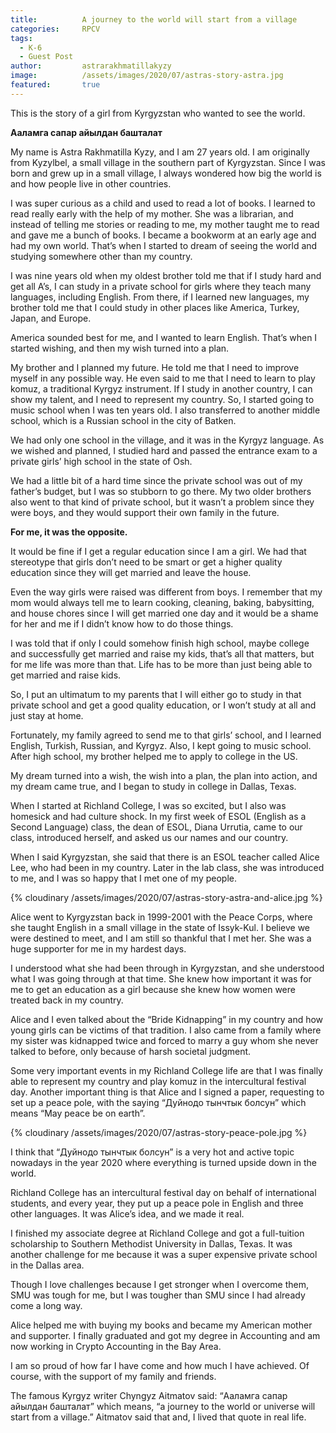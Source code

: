 ```yaml
---
title: 			A journey to the world will start from a village
categories:		RPCV
tags:
  - K-6
  - Guest Post
author:			astrarakhmatillakyzy
image:			/assets/images/2020/07/astras-story-astra.jpg
featured:		true
---
```



This is the story of a girl from Kyrgyzstan who wanted to see the world. 

**Ааламга сапар айылдан башталат**

My name is Astra Rakhmatilla Kyzy, and I am 27 years old. I am originally from Kyzylbel, a small village in the southern part of Kyrgyzstan. Since I was born and grew up in a small village, I always wondered how big the world is and how people live in other countries. 

I was super curious as a child and used to read a lot of books. I learned to read really early with the help of my mother. She was a librarian, and instead of telling me stories or reading to me, my mother taught me to read and gave me a bunch of books. I became a bookworm at an early age and had my own world. That’s when I started to dream of seeing the world and studying somewhere other than my country.

I was nine years old when my oldest brother told me that if I study hard and get all A’s, I can study in a private school for girls where they teach many languages, including English. From there, if I learned new languages, my brother told me that I could study in other places like America, Turkey, Japan, and Europe. 

America sounded best for me, and I wanted to learn English. That’s when I started wishing, and then my wish turned into a plan. 

My brother and I planned my future. He told me that I need to improve myself in any possible way. He even said to me that I need to learn to play komuz, a traditional Kyrgyz instrument. If I study in another country, I can show my talent, and I need to represent my country. So, I started going to music school when I was ten years old. I also transferred to another middle school, which is a Russian school in the city of Batken. 

We had only one school in the village, and it was in the Kyrgyz language. As we wished and planned, I studied hard and passed the entrance exam to a private girls’ high school in the state of Osh. 

We had a little bit of a hard time since the private school was out of my father’s budget, but I was so stubborn to go there. My two older brothers also went to that kind of private school, but it wasn’t a problem since they were boys, and they would support their own family in the future. 

**For me, it was the opposite.**

It would be fine if I get a regular education since I am a girl. We had that stereotype that girls don’t need to be smart or get a higher quality education since they will get married and leave the house. 

Even the way girls were raised was different from boys. I remember that my mom would always tell me to learn cooking, cleaning, baking, babysitting, and house chores since I will get married one day and it would be a shame for her and me if I didn’t know how to do those things. 

I was told that if only I could somehow finish high school, maybe college and successfully get married and raise my kids, that’s all that matters, but for me life was more than that. Life has to be more than just being able to get married and raise kids. 

So, I put an ultimatum to my parents that I will either go to study in that private school and get a good quality education, or I won’t study at all and just stay at home. 

Fortunately, my family agreed to send me to that girls’ school, and I learned English, Turkish, Russian, and Kyrgyz. Also, I kept going to music school. After high school, my brother helped me to apply to college in the US. 

My dream turned into a wish, the wish into a plan, the plan into action, and my dream came true, and I began to study in college in Dallas, Texas. 

When I started at Richland College, I was so excited, but I also was homesick and had culture shock. In my first week of ESOL (English as a Second Language) class, the dean of ESOL, Diana Urrutia, came to our class, introduced herself, and asked us our names and our country. 

When I said Kyrgyzstan, she said that there is an ESOL teacher called Alice Lee, who had been in my country. Later in the lab class, she was introduced to me, and I was so happy that I met one of my people. 

{% cloudinary /assets/images/2020/07/astras-story-astra-and-alice.jpg %}

Alice went to Kyrgyzstan back in 1999-2001 with the Peace Corps, where she taught English in a small village in the state of Issyk-Kul. I believe we were destined to meet, and I am still so thankful that I met her. She was a huge supporter for me in my hardest days. 

I understood what she had been through in Kyrgyzstan, and she understood what I was going through at that time. She knew how important it was for me to get an education as a girl because she knew how women were treated back in my country. 

Alice and I even talked about the “Bride Kidnapping” in my country and how young girls can be victims of that tradition. I also came from a family where my sister was kidnapped twice and forced to marry a guy whom she never talked to before, only because of harsh societal judgment.

Some very important events in my Richland College life are that I was finally able to represent my country and play komuz in the intercultural festival day. Another important thing is that Alice and I signed a paper, requesting to set up a peace pole, with the saying “Дуйнодо тынчтык болсун” which means “May peace be on earth”. 

{% cloudinary /assets/images/2020/07/astras-story-peace-pole.jpg %}

I think that “Дуйнодо тынчтык болсун” is a very hot and active topic nowadays in the year 2020 where everything is turned upside down in the world. 

Richland College has an intercultural festival day on behalf of international students, and every year, they put up a peace pole in English and three other languages. It was Alice’s idea, and we made it real. 

I finished my associate degree at Richland College and got a full-tuition scholarship to Southern Methodist University in Dallas, Texas. It was another challenge for me because it was a super expensive private school in the Dallas area. 

Though I love challenges because I get stronger when I overcome them, SMU was tough for me, but I was tougher than SMU since I had already come a long way. 

Alice helped me with buying my books and became my American mother and supporter. I finally graduated and got my degree in Accounting and am now working in Crypto Accounting in the Bay Area. 

I am so proud of how far I have come and how much I have achieved. Of course, with the support of my family and friends. 

The famous Kyrgyz writer Chyngyz Aitmatov said: “Ааламга сапар айылдан башталат” which means, “a journey to the world or universe will start from a village.” Aitmatov said that and, I lived that quote in real life. 